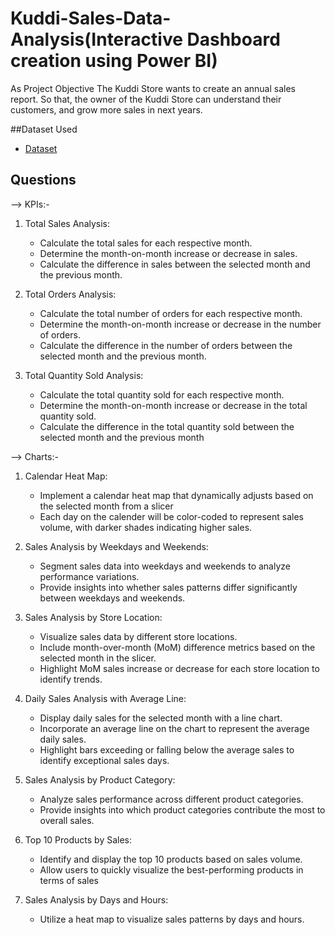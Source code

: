 # Kuddi-Sales-Data-Analysis(Interactive Dashboard creation using Power BI)
As Project Objective
The Kuddi Store wants to create an annual sales report. So that, the owner of the Kuddi Store can understand their customers, and grow more sales in next years.

##Dataset Used
- <a href="https://github.com/shrustijasani/Data_Analsis_Dashboard/blob/main/Kuddi%20Sales.xlsx">Dataset</a>

## Questions 

--> KPIs:-

1. Total Sales Analysis:
    - Calculate the total sales for each respective month.
    - Determine the month-on-month increase or decrease in sales.
    - Calculate the difference in sales between the selected month and the previous month.

2. Total Orders Analysis:
    - Calculate the total number of orders for each respective month.
    - Determine the month-on-month increase or decrease in the number of orders.
    - Calculate the difference in the number of orders between the selected month and the previous month.

3. Total Quantity Sold Analysis:
    - Calculate the total quantity sold for each respective month.
    - Determine the month-on-month increase or decrease in the total quantity sold.
    - Calculate the difference in the total quantity sold between the selected month and the previous month

--> Charts:-

1. Calendar Heat Map:
    - Implement a calendar heat map that dynamically adjusts based on the selected month from a slicer
    - Each day on the calender will be color-coded to represent sales volume, with darker shades indicating higher sales.
      
2. Sales Analysis by Weekdays and Weekends:
    - Segment sales data into weekdays and weekends to analyze performance variations.
    - Provide insights into whether sales patterns differ significantly between weekdays and weekends.

3. Sales Analysis by Store Location:
    - Visualize sales data by different store locations.
    - Include month-over-month (MoM) difference metrics based on the selected month in the slicer.
    - Highlight MoM sales increase or decrease for each store location to identify trends.
      
4. Daily Sales Analysis with Average Line:
    - Display daily sales for the selected month with a line chart.
    - Incorporate an average line on the chart to represent the average daily sales.
    - Highlight bars exceeding or falling below the average sales to identify exceptional sales days.
      
5. Sales Analysis by Product Category:
    - Analyze sales performance across different product categories.
    - Provide insights into which product categories contribute the most to overall sales.
      
6. Top 10 Products by Sales:
    - Identify and display the top 10 products based on sales volume.
    - Allow users to quickly visualize the best-performing products in terms of sales
      
7. Sales Analysis by Days and Hours:
    - Utilize a heat map to visualize sales patterns by days and hours.
      
